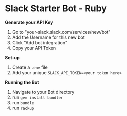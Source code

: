 # Slack Starter Bot - Ruby

**Generate your API Key**
1. Go to "your-slack.slack.com/services/new/bot"
2. Add the Username for this new bot
3. Click "Add bot integration"
4. Copy your API Token

**Set-up**
1. Create a `.env` file
2. Add your unique `SLACK_API_TOKEN=<your token here>`  

**Running the Bot**
1. Navigate to your Bot directory
2. run `gem install bundler`
2. run `bundle`
3. run `rackup`
